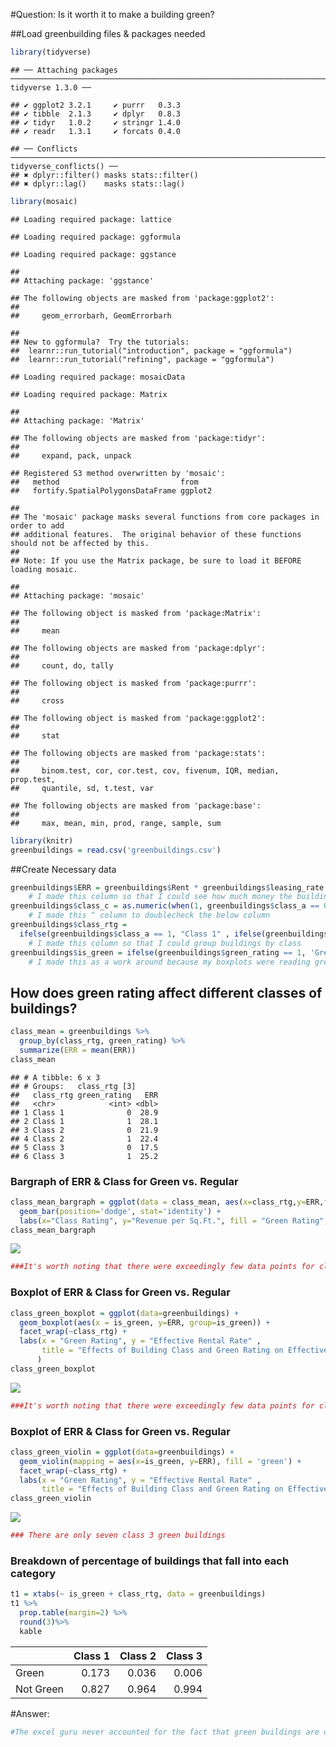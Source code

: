 \#Question: Is it worth it to make a building green?

\#\#Load greenbuilding files & packages needed

``` r
library(tidyverse)
```

    ## ── Attaching packages ──────────────────────────────────────────────────────────────────────────────────────── tidyverse 1.3.0 ──

    ## ✔ ggplot2 3.2.1     ✔ purrr   0.3.3
    ## ✔ tibble  2.1.3     ✔ dplyr   0.8.3
    ## ✔ tidyr   1.0.2     ✔ stringr 1.4.0
    ## ✔ readr   1.3.1     ✔ forcats 0.4.0

    ## ── Conflicts ─────────────────────────────────────────────────────────────────────────────────────────── tidyverse_conflicts() ──
    ## ✖ dplyr::filter() masks stats::filter()
    ## ✖ dplyr::lag()    masks stats::lag()

``` r
library(mosaic)
```

    ## Loading required package: lattice

    ## Loading required package: ggformula

    ## Loading required package: ggstance

    ## 
    ## Attaching package: 'ggstance'

    ## The following objects are masked from 'package:ggplot2':
    ## 
    ##     geom_errorbarh, GeomErrorbarh

    ## 
    ## New to ggformula?  Try the tutorials: 
    ##  learnr::run_tutorial("introduction", package = "ggformula")
    ##  learnr::run_tutorial("refining", package = "ggformula")

    ## Loading required package: mosaicData

    ## Loading required package: Matrix

    ## 
    ## Attaching package: 'Matrix'

    ## The following objects are masked from 'package:tidyr':
    ## 
    ##     expand, pack, unpack

    ## Registered S3 method overwritten by 'mosaic':
    ##   method                           from   
    ##   fortify.SpatialPolygonsDataFrame ggplot2

    ## 
    ## The 'mosaic' package masks several functions from core packages in order to add 
    ## additional features.  The original behavior of these functions should not be affected by this.
    ## 
    ## Note: If you use the Matrix package, be sure to load it BEFORE loading mosaic.

    ## 
    ## Attaching package: 'mosaic'

    ## The following object is masked from 'package:Matrix':
    ## 
    ##     mean

    ## The following objects are masked from 'package:dplyr':
    ## 
    ##     count, do, tally

    ## The following object is masked from 'package:purrr':
    ## 
    ##     cross

    ## The following object is masked from 'package:ggplot2':
    ## 
    ##     stat

    ## The following objects are masked from 'package:stats':
    ## 
    ##     binom.test, cor, cor.test, cov, fivenum, IQR, median, prop.test,
    ##     quantile, sd, t.test, var

    ## The following objects are masked from 'package:base':
    ## 
    ##     max, mean, min, prod, range, sample, sum

``` r
library(knitr)
greenbuildings = read.csv('greenbuildings.csv')
```

\#\#Create Necessary data

``` r
greenbuildings$ERR = greenbuildings$Rent * greenbuildings$leasing_rate / 100
    # I made this column so that I could see how much money the building was actually making
greenbuildings$class_c = as.numeric(when(1, greenbuildings$class_a == 0 & greenbuildings$class_b == 0))
    # I made this ^ column to doublecheck the below column
greenbuildings$class_rtg = 
  ifelse(greenbuildings$class_a == 1, "Class 1" , ifelse(greenbuildings$class_b == 1, "Class 2","Class 3"))
    # I made this column so that I could group buildings by class
greenbuildings$is_green = ifelse(greenbuildings$green_rating == 1, 'Green', 'Not Green')
    # I made this as a work around because my boxplots were reading green_rating as a continuous variable
```

How does green rating affect different classes of buildings?
------------------------------------------------------------

``` r
class_mean = greenbuildings %>%
  group_by(class_rtg, green_rating) %>% 
  summarize(ERR = mean(ERR))
class_mean
```

    ## # A tibble: 6 x 3
    ## # Groups:   class_rtg [3]
    ##   class_rtg green_rating   ERR
    ##   <chr>            <int> <dbl>
    ## 1 Class 1              0  28.9
    ## 2 Class 1              1  28.1
    ## 3 Class 2              0  21.9
    ## 4 Class 2              1  22.4
    ## 5 Class 3              0  17.5
    ## 6 Class 3              1  25.2

### Bargraph of ERR & Class for Green vs. Regular

``` r
class_mean_bargraph = ggplot(data = class_mean, aes(x=class_rtg,y=ERR,fill=factor(green_rating))) +
  geom_bar(position='dodge', stat='identity') + 
  labs(x="Class Rating", y="Revenue per Sq.Ft.", fill = "Green Rating", title = "Impacts of Class & Green Rating on Revenue")
class_mean_bargraph
```

![](Problem3_files/figure-markdown_github/graph1-1.png)

``` r
###It's worth noting that there were exceedingly few data points for class 3 green buildings so this data should not be hevily considered
```

### Boxplot of ERR & Class for Green vs. Regular

``` r
class_green_boxplot = ggplot(data=greenbuildings) + 
  geom_boxplot(aes(x = is_green, y=ERR, group=is_green)) + 
  facet_wrap(~class_rtg) + 
  labs(x = "Green Rating", y = "Effective Rental Rate" , 
       title = "Effects of Building Class and Green Rating on Effective Rental Rate"
      )
class_green_boxplot
```

![](Problem3_files/figure-markdown_github/boxplot1-1.png)

``` r
###It's worth noting that there were exceedingly few data points for class 3 green buildings so this data should not be hevily considered
```

### Boxplot of ERR & Class for Green vs. Regular

``` r
class_green_violin = ggplot(data=greenbuildings) + 
  geom_violin(mapping = aes(x=is_green, y=ERR), fill = 'green') + 
  facet_wrap(~class_rtg) +
  labs(x = "Green Rating", y = "Effective Rental Rate" , 
       title = "Effects of Building Class and Green Rating on Effective Rental Rate")
class_green_violin
```

![](Problem3_files/figure-markdown_github/violinplot1-1.png)

``` r
### There are only seven class 3 green buildings
```

### Breakdown of percentage of buildings that fall into each category

``` r
t1 = xtabs(~ is_green + class_rtg, data = greenbuildings)
t1 %>%
  prop.table(margin=2) %>%
  round(3)%>%
  kable
```

|           |  Class 1|  Class 2|  Class 3|
|-----------|--------:|--------:|--------:|
| Green     |    0.173|    0.036|    0.006|
| Not Green |    0.827|    0.964|    0.994|

\#Answer:

``` r
#The excel guru never accounted for the fact that green buildings are disproportionately likely to be Class 1, therefore, it would be incorrect for him to attribute the higher rental rates to the fact that the building is green. It would be more correct to say that Class 1 buildings generally rent for higher rates than Class 2 & 3 buildings, and Class 1 buildings are more likely to be green than any other class
```
